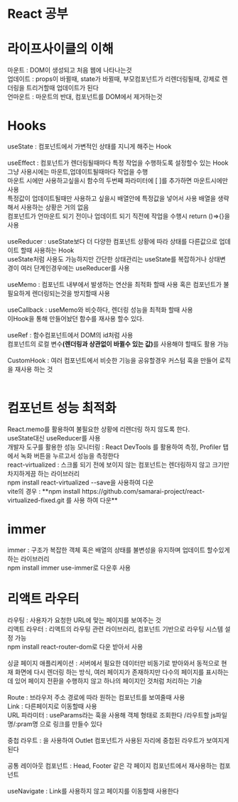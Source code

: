 # React 공부
<h1>라이프사이클의 이해</h1>
<p><div>마운트 : DOM이 생성되고 처음 웹에 나타나는것</div>
<div>업데이트 : props이 바뀔때, state가 바뀔때, 부모컴포넌트가 리렌더링될때, 강제로 렌더링을 트리거할때 업데이트가 된다</div>
<div>언마운트 : 마운트의 반대, 컴포넌트를 DOM에서 제거하는것</div></p>
<h1>Hooks</h1>
<p><div>useState : 컴포넌트에서 가변적인 상태를 지니게 해주는 Hook</div><br/>
<div>useEffect : 컴포넌트가 렌더링될때마다 특정 작업을 수행하도록 설정할수 있는 Hook 
<br/>
그냥 사용시에는 마운트,업데이트될때마다 작업을 수행 
<br/>
마운트 시에만 사용하고싶을시 함수의 두번째 파라미터에 [ ]를 추가하면 마운트시에만 사용
<br/>
특정값이 업데이트될때만 사용하고 싶을시 배열안에 특정값을 넣어서 사용 배열을 생략해서 사용하는 상황은 거의 없음
<br/>
컴포넌트가 언마운트 되기 전이나 업데이트 되기 직전에 작업을 수행시 return ()=>{}을 사용
</div><br/>
<div>
useReducer : useState보다 더 다양한 컴포넌트 상황에 따라 상태를 다른값으로 업데이트 할때 사용하는 Hook
<br/>
useState처럼 사용도 가능하지만 간단한 상태관리는 useState를 복잡하거나 상태변경이 여러 단계인경우에는 useReducer를 사용
</div><br/>
<div>useMemo : 컴포넌트 내부에서 발생하는 연산을 최적화 할때 사용 혹은 컴포넌트가 불필요하게 렌더링되는것을 방지할때 사용</div><br/>
<div>useCallback : useMemo와 비슷하다, 렌더링 성능을 최적화 할때 사용<br/> 이Hook을 통해 만들어놨던 함수를 재사용 할수 있다.</div><br/>
<div>useRef : 함수컴포넌트에서 DOM의 id처럼 사용<br/>
컴포넌트의 로컬 변수<strong>(렌더링과 상관없이 바뀔수 있는 값)</strong>를 사용해야 할때도 활용 가능</div><br/>
<div>CustomHook : 여러 컴포넌트에서 비슷한 기능을 공유할경우 커스텀 훅을 만들어 로직을 재사용 하는 것</div><br/>
</p>

<h1>컴포넌트 성능 최적화</h1>
<p>
<div>React.memo를 활용하여 불필요한 상황에 리렌더링 하지 않도록 한다.<br/>
useState대신 useReducer를 사용</div>
<div>개발자 도구를 활용한 성능 모니터링 : React DevTools 를 활용하여 측정, Profiler 탭에서 녹화 버튼을 누르고서 성능을 측정한다</div>
<div>react-virtualized : 스크롤 되기 전에 보이지 않는 컴포넌트는 렌더링하지 않고 크기만 차지하게끔 하는 라이브러리<br/>
npm install react-virtualized --save을 사용하여 다운<br/>
vite의 경우 : **npm install https://github.com/samarai-project/react-virtualized-fixed.git 를 사용 하여 다운**</div>
</p>

<h1>immer</h1>
<p>
<div>immer : 구조가 복잡한 객체 혹은 배열의 상태를 불변성을 유지하며 업데이트 할수있게 하는 라이브러리 <br/></div>
<div>npm install immer use-immer로 다운후 사용</div>
</p>


<h1>리액트 라우터</h1>
<p>
<div>라우팅 : 사용자가 요청한 URL에 맞는 페이지를 보여주는 것<br/>
리액트 라우터 : 리액트의 라우팅 관련 라이브러리, 컴포넌트 기반으로 라우팅 시스템 설정 가능<br/>
npm install react-router-dom로 다운 받아서 사용</div><br/>
<div>싱글 페이지 애플리케이션 : 서버에서 필요한 데이터만 비동기로 받아와서 동적으로 현재 화면에 다시 렌더링 하는 방식,  여러 페이지가 존재하지만 다수의 페이지를 표시하는데 있어 페이지 전환을 수행하지 않고 하나의 페이지인 것처럼 처리하는 기술</div><br/>
<div>Route : 브라우저 주소 경로에 따라 원하는 컴포넌트를 보여줄때 사용<br/>
Link : 다른페이지로 이동할때 사용<br/>
URL 파라미터 : useParams라는 훅을 사용해 객체 형태로 조회한다 /라우트할 js파일명/:pram명 으로 링크를 만들수 있다</div><br/>
<div>중첩 라우트 : <Outlet /> 을 사용하여 Outlet 컴포넌트가 사용된 자리에 중첩된 라우트가 보여지게 된다</div><br/>
<div>공통 레이아웃 컴포넌트 : Head, Footer 같은 각 페이지 컴포넌트에서 재사용하는 컴포넌트</div><br/>
<div>useNavigate : Link를 사용하지 않고 페이지를 이동할때 사용한다</div><br/>
</p>

<h1></h1>
<p>
<div></div>
</p>
